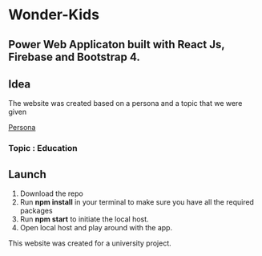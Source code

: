 # Wonder-Kids

## Power Web Applicaton built with React Js, Firebase and Bootstrap 4. 

## Idea

The website was created based on a persona and a topic that we were given 

[Persona](https://github.com/ivanmarinchev00/wonder-kids/tree/master/ReactApp/Persona.PNG)

### Topic : Education

##  Launch
1. Download the repo
2. Run **npm install** in your terminal to make sure you have all the required packages
3. Run **npm start** to initiate the local host. 
4. Open local host and play around with the app.

This website was created for a university project.




